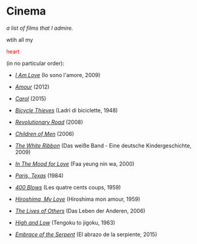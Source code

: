 
<html>
<h1>Cinema</h1>
<body>

<i>a list of films that I admire.</i>


<p>wtih all my<p style="color:red;">heart</p> <p>(in no particular order):</p>
<ul>  
<li><p><a href="http://www.imdb.com/title/tt1226236/?ref_=nv_sr_1"><i>I Am Love</i></a> (Io sono l'amore, 2009)</p></li>
<li><p><a href="http://www.imdb.com/title/tt1602620/?ref_=nv_sr_1"><i>Amour</i></a> (2012)</p></li>
<li><p><a href="http://www.imdb.com/title/tt2402927/?ref_=nv_sr_1"><i>Carol</i></a> (2015)</p></li>
<li><p><a href="http://www.imdb.com/title/tt0040522/?ref_=nv_sr_1"><i>Bicycle Thieves</i></a> (Ladri di biciclette, 1948)</p></li>
<li><p><a href="http://www.imdb.com/title/tt0959337/?ref_=nv_sr_2"><i>Revolutionary Road</i></a> (2008)</p></li>
<li><p><a href="http://www.imdb.com/title/tt0206634/?ref_=nv_sr_1"><i>Children of Men</i></a> (2006)</p></li>
<li><p><a href="http://www.imdb.com/title/tt1149362/?ref_=nv_sr_1"><i>The White Ribbon</i></a> (Das weiße Band - Eine deutsche Kindergeschichte, 2009)</p></li>
<li><p><a href="http://www.imdb.com/title/tt0118694/?ref_=nv_sr_1"><i>In The Mood for Love</i></a> (Faa yeung nin wa, 2000)</p></li>
<li><p><a href="http://www.imdb.com/title/tt0087884/?ref_=nv_sr_1"><i>Paris, Texas</i></a> (1984)</p></li>
<li><p><a href="http://www.imdb.com/title/tt0053198/?ref_=nv_sr_1"><i>400 Blows</i></a> (Les quatre cents coups, 1959)</p></li>
<li><p><a href="http://www.imdb.com/title/tt0052893/?ref_=nv_sr_1"><i>Hiroshima, My Love</i></a> (Hiroshima mon amour, 1959)</p></li>
<li><p><a href="http://www.imdb.com/title/tt0405094/?ref_=nv_sr_2"><i>The Lives of Others</i></a> (Das Leben der Anderen, 2006)</p></li>
<li><p><a href="http://www.imdb.com/title/tt0405094/?ref_=nv_sr_2"><i>High and Low</i></a> (Tengoku to jigoku, 1963)</p></li>
<li><p><a href="http://www.imdb.com/title/tt0405094/?ref_=nv_sr_2"><i>Embrace of the Serpent</i></a> (El abrazo de la serpiente, 2015)</p></li>

</ul>


</body>
</html>
